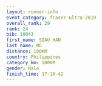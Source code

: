 ```yaml
---
layout: runner-info 
event_category: fraser-ultra-2019 
overall_rank: 29
rank: 24
bib: 10043
first_name: SIAU HAN
last_name: NG
distance: 100KM
country: Philippines
category_km: 100KM
gender: Male
finish_time: 17-10-42
---
```

